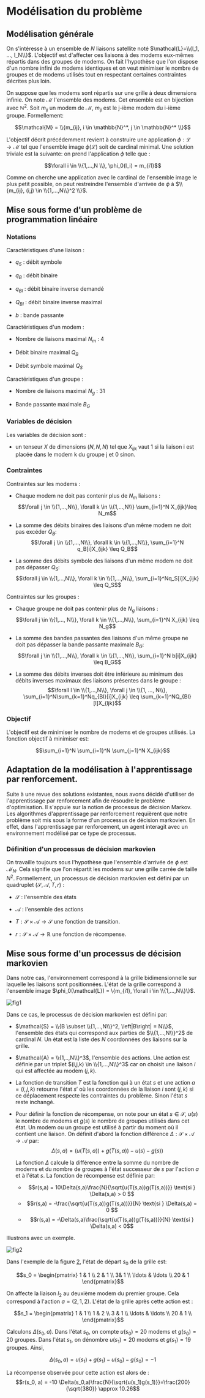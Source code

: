 Modélisation du problème
========================

Modélisation générale
---------------------

On s'intéresse à un ensemble de $N$ liaisons satellite noté
$\mathcal{L}=\\{l_1, ..., l_N\\}$. L'objectif est d'affecter ces liaisons à des
modems eux-mêmes répartis dans des groupes de modems. On fait
l'hypothèse que l'on dispose d'un nombre infini de modems identiques et
on veut minimiser le nombre de groupes et de modems utilisés tout en
respectant certaines contraintes décrites plus loin.

On suppose que les modems sont répartis sur une grille à deux dimensions
infinie. On note $\mathcal{M}$ l'ensemble des modems. Cet ensemble est en
bijection avec $\mathbb{N}^2$. Soit $m_{ij}$ un modem de $\mathcal{M}$,
$m_{ij}$ est le j-ième modem du i-ième groupe. Formellement:

$$\mathcal{M} = \\{m_{ij}, i \in \mathbb{N}^*, j \in \mathbb{N}^* \\}$$

L'objectif décrit précédemment revient à construire une application
$\phi :  \mathcal{L} \rightarrow \mathcal{M}$ tel que l'ensemble image $\phi(\mathcal{L})$
soit de cardinal minimal. Une solution triviale est la suivante: on
prend l'application $\phi$ telle que :

$$\forall i \in \\{1,...,N \\}, \phi_0(l_i) = m_{i1}$$

Comme on cherche une application avec le cardinal de l'ensemble image le
plus petit possible, on peut restreindre l'ensemble d'arrivée de $\phi$
à $\\{m_{ij},  (i,j) \in \\{1,...,N\\}^2 \\}$.

Mise sous forme d'un problème de programmation linéaire
-------------------------------------------------------

### Notations

Caractéristiques d'une liaison :

-   $q_{S}$ : débit symbole

-   $q_{B}$ : débit binaire

-   $q_{BI}$ : débit binaire inverse demandé

-   $Q_{BI}$ : débit binaire inverse maximal

-   $b$ : bande passante

Caractéristiques d'un modem :

-   Nombre de liaisons maximal $N_m$ : 4

-   Débit binaire maximal $Q_{B}$

-   Débit symbole maximal $Q_{S}$

Caractéristiques d'un groupe :

-   Nombre de liaisons maximal $N_g$ : 31

-   Bande passante maximale $B_G$

### Variables de décision

Les variables de décision sont :

-   un tenseur $X$ de dimensions $(N,N,N)$ tel que $X_{ijk}$ vaut 1 si
    la liaison i est placée dans le modem k du groupe j et 0 sinon.

### Contraintes

Contraintes sur les modems :

-   Chaque modem ne doit pas contenir plus de $N_m$ liaisons :
    $$\forall j \in \\{1,...,N\\}, \forall k \in \\{1,...,N\\} \sum_{i=1}^N X_{ijk}\leq N_m$$

-   La somme des débits binaires des liaisons d'un même modem ne doit
    pas excéder $Q_B$:
    $$\forall j \in \\{1,...,N\\}, \forall k \in \\{1,...,N\\}, \sum_{i=1}^N q_B[i]X_{ijk} \leq Q_B$$

-   La somme des débits symbole des liaisons d'un même modem ne doit pas
    dépasser $Q_S$:
    $$\forall j \in \\{1,...,N\\}, \forall k \in \\{1,...,N\\}, \sum_{i=1}^Nq_S[i]X_{ijk} \leq Q_S$$

Contraintes sur les groupes :

-   Chaque groupe ne doit pas contenir plus de $N_g$ liaisons :
    $$\forall j \in \\{1,..., N\\}, \forall k \in \\{1,...,N\\}, \sum_{i=1}^N X_{ijk} \leq N_g$$

-   La somme des bandes passantes des liaisons d'un même groupe ne doit
    pas dépasser la bande passante maximale $B_G$:
    $$\forall j \in \\{1,...,N\\}, \forall k \in \\{1,...,N\\}, \sum_{i=1}^N b[i]X_{ijk} \leq B_G$$

-   La somme des débits inverses doit être inférieure au minimum des
    débits inverses maximaux des liaisons présentes dans le groupe :
    $$\forall l \in \\{1,...,N\\}, \forall j \in \\{1, ..., N\\}, \sum_{i=1}^N\sum_{k=1}^Nq_{BI}[i]X_{ijk} \leq \sum_{k=1}^NQ_{BI}[l]X_{ljk}$$

### Objectif

L'objectif est de minimiser le nombre de modems et de groupes utilisés.
La fonction objectif à minimiser est:

$$\sum_{i=1}^N \sum_{i=1}^N \sum_{j=1}^N X_{ijk}$$

Adaptation de la modélisation à l'apprentissage par renforcement.
-----------------------------------------------------------------

Suite à une revue des solutions existantes, nous avons décidé d'utiliser
de l'apprentissage par renforcement afin de résoudre le problème
d'optimisation. Il s'appuie sur la notion de processus de décision
Markov. Les algorithmes d'apprentissage par renforcement requièrent que
notre problème soit mis sous la forme d'un processus de décision
markovien. En effet, dans l'apprentissage par renforcement, un agent
interagit avec un environnement modélisé par ce type de processus.

### Définition d'un processus de décision markovien

On travaille toujours sous l'hypothèse que l'ensemble d'arrivée de
$\phi$ est $\mathcal{M}_N$. Cela signifie que l'on répartit les modems
sur une grille carrée de taille $N^2$. Formellement, un processus de
décision markovien est défini par un quadruplet
$(\mathcal{S}, \mathcal{A}, T, r)$ :

-   $\mathcal{S}$ : l'ensemble des états

-   $\mathcal{A}$ : l'ensemble des actions

-   $T : \mathcal{S} \times \mathcal{A} \rightarrow \mathcal{S}$ une fonction
    de transition.

-   $r : \mathcal{S} \times \mathcal{A} \rightarrow \mathbb{R}$ une
    fonction de récompense.

Mise sous forme d'un processus de décision markovien
----------------------------------------------------

Dans notre cas, l'environnement correspond à la grille bidimensionnelle
sur laquelle les liaisons sont positionnées. L'état de la grille
correspond à l'ensemble image
$\phi_0(\mathcal{L}) = \{m_{i1}, \forall i \in \\{1,...,N\\}\}$.

![fig1](images/grid1.png)

Dans ce cas, le processus de décision markovien est défini par:

-   $\mathcal{S} = \\{B \subset \\{1,...,N\\}^2, \left|B\right| = N\\}$,
    l'ensemble des états qui correspond aux parties de $\\{1,...,N\\}^2$
    de cardinal $N$. Un état est la liste des $N$ coordonnées des
    liaisons sur la grille.

-   $\mathcal{A} = \\{1,..,N\\}^3$, l'ensemble des actions. Une action est
    définie par un triplet $(i,j,k) \in \\{1,...,N\\}^3$ car on choisit
    une liaison $i$ qui est affectée au modem $(j, k)$.

-   La fonction de transition $T$ est la fonction qui à un état $s$ et
    une action $a = (i,j,k)$ retourne l'état $s'$ où les coordonnées de
    la liaison $i$ sont $(j,k)$ si ce déplacement respecte les
    contraintes du problème. Sinon l'état $s$ reste inchangé.

-   Pour définir la fonction de récompense, on note pour un état
    $s\in \mathcal{S}$, $u(s)$ le nombre de modems et $g(s)$ le nombre de
    groupes utilisés dans cet état. Un modem ou un groupe est utilisé à
    partir du moment où il contient une liaison. On définit d'abord la
    fonction différence
    $\Delta :  \mathcal{S} \times \mathcal{A} \rightarrow \mathcal{A}$ par:
    $$\Delta (s,a) = \left(u(T(s,a)) + g(T(s,a)) - u(s) - g(s)\right)$$

    La fonction $\Delta$ calcule la différence entre la somme du nombre
    de modems et du nombre de groupes à l'état successeur de $s$ par
    l'action $a$ et à l'état $s$. La fonction de récompense est définie
    par: 
    
    - $$r(s,a) = 10\Delta(s,a)\frac{N}{\sqrt{u(T(s,a))g(T(s,a))}} \text{si } \Delta(s,a) > 0 $$
    - $$r(s,a) = -\frac{\sqrt{u(T(s,a))g(T(s,a))}}{N} \text{si } \Delta(s,a) = 0 $$
    - $$r(s,a) =  -\Delta(s,a)\frac{\sqrt{u(T(s,a))g(T(s,a))}}{N}  \text{si } \Delta(s,a) < 0$$

Illustrons avec un exemple.

![fig2](images/grid2.png)

Dans l'exemple de la figure [2](#fig2), l'état de départ $s_0$ de la grille est:

$$s_0 = \begin{pmatrix}
    1 & 1 \\
    2 & 1 \\
    3& 1 \\
    \ldots & \ldots \\
    20 & 1 
\end{pmatrix}$$

On affecte la liaison $l_2$ au deuxième modem du premier groupe. Cela
correspond à l'action $a = (2,1,2)$. L'état de la grille après cette
action est :

$$s_1 = \begin{pmatrix}
    1 & 1 \\
    1 & 2 \\
    3 & 1 \\
    \ldots & \ldots \\
    20 & 1 \\
\end{pmatrix}$$ 

Calculons $\Delta(s_0, a)$. Dans l'état $s_0$, on compte
$u(s_0) = 20$ modems et $g(s_0) = 20$ groupes. Dans l'état $s_1$, on
dénombre $u(s_1) = 20$ modems et $g(s_1) = 19$ groupes. Ainsi,

$$\Delta(s_0, a)  = u(s_1) + g(s_1) - u(s_0) - g(s_0) = -1$$

La récompense observée pour cette action est alors de :
$$r(s_0, a) = -10 \Delta(s_0,a)\frac{N}{\sqrt{u(s_1)g(s_1)}}=\frac{200}{\sqrt{380}} \approx 10.26$$
